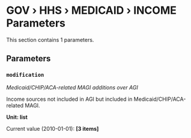 # GOV › HHS › MEDICAID › INCOME Parameters

This section contains 1 parameters.

## Parameters

### `modification`
*Medicaid/CHIP/ACA-related MAGI additions over AGI*

Income sources not included in AGI but included in Medicaid/CHIP/ACA-related MAGI.

**Unit: list**

Current value (2010-01-01): **[3 items]**

